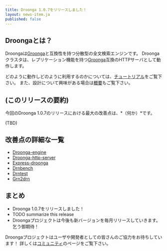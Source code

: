 ```yaml
---
title: Droonga 1.0.7をリリースしました！
layout: news-item.ja
published: false
---
```


## Droongaとは？

Droongaは[Groonga][groonga]と互換性を持つ分散型の全文検索エンジンです。
Droongaクラスタは、レプリケーション機能を持つ[Groonga][groonga]互換のHTTPサーバとして動作します。

どのように動作しどのように利用するのかについては、[チュートリアル][tutorial]をご覧下さい。
また、設計について興味がある場合は[概要][overview]もご覧下さい。

## (このリリースの要約)

今回のDroonga 1.0.7のリリースにおける最大の改善点は、*（何か）*です。

(TBD)

## 改善点の詳細な一覧

 * [Droonga-engine ][droonga-engine]
 * [Droonga-http-server ][droonga-http-server]
 * [Express-droonga ][express-droonga]
 * [Drnbench ][drnbench]
 * [Drntest ][drntest]
 * [Grn2drn ][grn2drn]

## まとめ

 * Droonga 1.0.7をリリースしました！
 * TODO summarize this release
 * Droongaプロジェクトは今後も新バージョンを毎月リリースしていきます。乞う御期待！

Droongaプロジェクトはユーザや開発者としての皆さんのご協力をお待ちしています！
詳しくは[コミュニティ][community]のページをご覧下さい。

  [community]: /ja/community/
  [overview]: /ja/overview/
  [tutorial]: /ja/tutorial/groonga/
  [groonga]: http://groonga.org/
  [droonga-engine]: https://github.com/droonga/droonga-engine
  [droonga-http-server]: https://github.com/droonga/droonga-http-server
  [express-droonga]: https://github.com/droonga/express-droonga
  [drnbench]: https://github.com/droonga/drnbench
  [drntest]: https://github.com/droonga/drntest
  [grn2drn]: https://github.com/droonga/grn2drn
